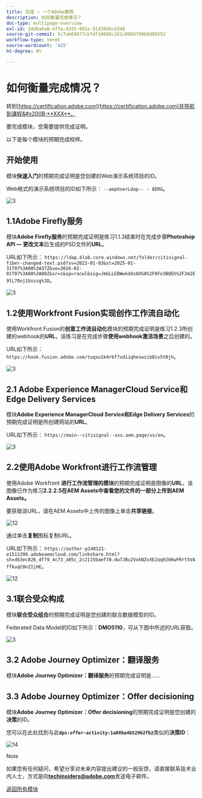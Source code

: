 ```yaml
---
title: 完成 — 一个Adobe教程
description: 如何衡量完成情况？
doc-type: multipage-overview
exl-id: 24d0a6a8-effa-4335-881e-914305bcd348
source-git-commit: 5c7ab69877cbfdf10088c261c0866790b0d89552
workflow-type: tm+mt
source-wordcount: '425'
ht-degree: 0%

---
```


# 如何衡量完成情况？

转到[https://certification.adobe.com](https://certification.adobe.com)并导航到课程&#x200B;**XXX**。

要完成模块，您需要提供完成证明。

以下是每个模块的预期完成校样。

## 开始使用

模块&#x200B;**快速入门**&#x200B;的预期完成证明是您创建的Web演示系统项目的ID。

Web格式的演示系统项目的ID如下所示： `--aepUserLdap-- - 8ERG`。

![3](./assets/images/module0dtl.png)

## 1.1Adobe Firefly服务

模块&#x200B;**Adobe Firefly服务**&#x200B;的预期完成证明是练习1.1.3结束时在完成步骤&#x200B;**Photoshop API — 更改文本**&#x200B;后生成的PSD文件的&#x200B;**URL**。

URL如下所示： `https://ldap.blob.core.windows.net/folder/citisignal-fiber-changed-text.psd?sv=2023-01-03&st=2025-01-31T07%3A00%3A37Z&se=2026-02-01T07%3A00%3A00Z&sr=c&sp=racwl&sig=JmGLLEBWwkddsbOS8%2F0Fo3BQEh%2F2m2E9lL70oj1Usssg%3D`。

![3](./assets/images/ps24.png)

## 1.2使用Workfront Fusion实现创作工作流自动化

使用Workfront Fusion的&#x200B;**创意工作流自动化**&#x200B;模块的预期完成证明是练习1.2.3所创建的webhook的&#x200B;**URL**，该练习是在完成步骤&#x200B;**使用webhook激活场景**&#x200B;之后创建的。

URL如下所示： `https://hook.fusion.adobe.com/tuqxu1k4rbf7xdiiqheswzib8iv5t0jh`。

![3](./assets/images/wff.png)

## 2.1 Adobe Experience ManagerCloud Service和Edge Delivery Services

模块&#x200B;**Adobe Experience ManagerCloud Service和Edge Delivery Services**&#x200B;的预期完成证明是所创建网站的&#x200B;**URL**。

URL如下所示： `https://main--citisignal--xxx.aem.page/us/en`。

![3](./assets/images/aemcsweb.png)

## 2.2使用Adobe Workfront进行工作流管理

使用Adobe Workfront **进行工作流管理的模块**&#x200B;的预期完成证明是图像的&#x200B;**URL**，该图像已作为练习&#x200B;**2.2.2.5在AEM Assets中查看您的文件的一部分上传到AEM Assets。**

要获取该URL，请在AEM Assets中上传的图像上单击&#x200B;**共享链接**。

![12](./assets/images/wflink1.png)

通过单击&#x200B;**复制**&#x200B;图标复制URL。

URL如下所示： `https://author-p148121-e1511399.adobeaemcloud.com/linkshare.html?sh=d63ec826_df79_4c73_a05c_2c2115baef78.dw7JBu2VxkNZvXE2oq9J6KwFRrt5VAffkuqC0nZIjHE`。

![12](./assets/images/wflink2.png)

## 3.1联合受众构成

模块&#x200B;**联合受众组合**&#x200B;的预期完成证明是您创建的联合数据模型的ID。

Federated Data Model的ID如下所示：**DMO5110**，可从下图中所述的URL获取。

![3](./assets/images/completemodule3fac.png)

## 3.2 Adobe Journey Optimizer：翻译服务

模块&#x200B;**Adobe Journey Optimizer：翻译服务**&#x200B;的预期完成证明是……

## 3.3 Adobe Journey Optimizer：Offer decisioning

模块&#x200B;**Adobe Journey Optimizer：Offer decisioning**&#x200B;的预期完成证明是您创建的&#x200B;**决策**&#x200B;的ID。

您可以在此处找到与此&#x200B;**`dps:offer-activity:1a08ba4b529b2fb2`**&#x200B;类似的&#x200B;**决策ID**：

![14](./assets/images/offers.png)

>[!NOTE]
>
>如果您有任何疑问，希望分享对未来内容提出建议的一般反馈，请直接联系技术业内人士，方式是向&#x200B;**techinsiders@adobe.com**&#x200B;发送电子邮件。

[返回所有模块](./overview.md)
